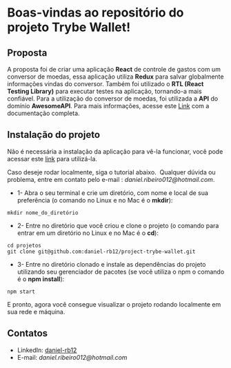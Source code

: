 # Boas-vindas ao repositório do projeto Trybe Wallet!

## Proposta

A proposta foi de criar uma aplicação **React** de controle de gastos com um conversor de moedas,
essa aplicação utiliza **Redux** para salvar globalmente informações vindas do conversor. Também foi
utilizado o **RTL (React Testing Library)** para executar testes na aplicação, tornando-a mais
confiável.
Para a utilização do conversor de moedas, foi utilizada a **API** do domínio **AwesomeAPI**.
Para mais informações, acesse este [Link](https://docs.awesomeapi.com.br/api-de-moedas) com a
documentação completa.

## Instalação do projeto

Não é necessária a instalação da aplicação para vê-la funcionar, você pode acessar este [link](https://daniel-rb12.github.io/project-trybe-wallet/) para utilizá-la.

Caso deseje rodar localmente, siga o tutorial abaixo.
​
Qualquer dúvida ou problema, entre em contato pelo e-mail : _daniel.ribeiro012@hotmail.com_.
* 1- Abra o seu terminal e crie um diretório, com nome e local de sua preferência (o comando no Linux e no Mac é o **mkdir**):
```
mkdir nome_do_diretório
```

* 2- Entre no diretório que você criou e clone o projeto (o comando para entrar em um diretório no Linux e no Mac é o **cd**):
```
cd projetos
git clone git@github.com:daniel-rb12/project-trybe-wallet.git
```

* 3- Entre no diretório clonado e instale as dependências do projeto utilizando seu gerenciador de pacotes
(se você utiliza o npm o comando é o **npm install**):
```
npm start
```

E pronto, agora você consegue visualizar o projeto rodando localmente em sua rede e máquina.

## Contatos
* LinkedIn: [daniel-rb12](https://www.linkedin.com/in/daniel-rb12/)
* E-mail: _daniel.ribeiro012@hotmail.com_
